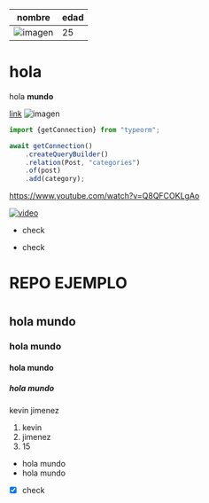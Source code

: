 | nombre | edad |
|-------|------|
| ![imagen](https://raw.githubusercontent.com/kevinjimenez/codigo-visual-BDD/master/base_productos.png) | 25 | 


<h1> hola </h1>
<p> hola <strong> mundo </strong> </p>


[link](http://itq.edu.ec/)
![imagen](https://raw.githubusercontent.com/kevinjimenez/codigo-visual-BDD/master/base_productos.png)

```javascript
import {getConnection} from "typeorm";

await getConnection()
    .createQueryBuilder()
    .relation(Post, "categories")
    .of(post)
    .add(category);
```

https://www.youtube.com/watch?v=Q8QFCOKLgAo

[![video](http://img.youtube.com/vi/Q8QFCOKLgAo/0.jpg)](https://www.youtube.com/watch?v=Q8QFCOKLgAo)


* check
- check

# REPO EJEMPLO <h1>
  
## hola mundo
### hola mundo
#### hola mundo
##### hola mundo
  
kevin jimenez


1. kevin
2. jimenez
3. 15



- hola mundo
- hola mundo
- [x] check



